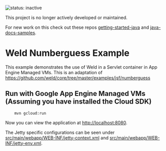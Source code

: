 ![status: inactive](https://img.shields.io/badge/status-inactive-red.svg)

This project is no longer actively developed or maintained.

For new work on this check out these repos [getting-started-java](https://github.com/GoogleCloudPlatform/getting-started-java) and [java-docs-samples](https://github.com/GoogleCloudPlatform/java-docs-samples).

Weld Numberguess Example
========================

This example demonstrates the use of Weld in a Servlet container in App Engine Managed VMs. 
This is an adaptation of <https://github.com/weld/core/tree/master/examples/jsf/numberguess>

Run  with Google App Engine Managed VMs (Assuming you have installed the Cloud SDK)
--------------------

        mvn gcloud:run

Now you can view the application at <http://localhost:8080>.

The Jetty specific configurations can be seen under [src/main/webapp/WEB-INF/jetty-context.xml](src/main/webapp/WEB-INF/jetty-context.xml)
 and [src/main/webapp/WEB-INF/jetty-env.xml](src/main/webapp/WEB-INF/jetty-env.xml).

